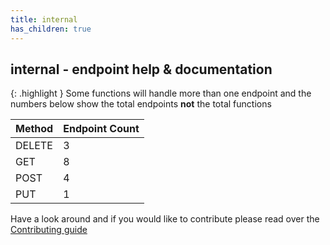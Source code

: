 ```yaml
---
title: internal
has_children: true
---
```


## internal - endpoint help & documentation

{: .highlight }
Some functions will handle more than one endpoint and the numbers below show the total endpoints **not** the total functions

| **Method** | **Endpoint Count**  |
|------------|---------------------|
| DELETE     | 3       |
| GET        | 8          |
| POST       | 4         |
| PUT        | 1          |

Have a look around and if you would like to contribute please read over the [Contributing guide](https://github.com/Celerium/Auvik-PowerShellWrapper/blob/main/.github/CONTRIBUTING.md)
